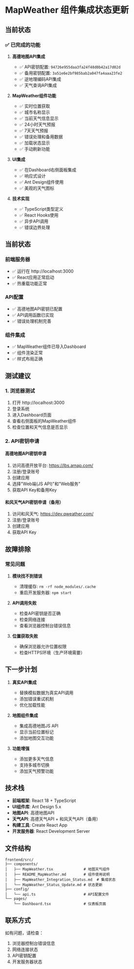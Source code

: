 # MapWeather 组件集成状态更新

## 当前状态

### ✅ 已完成的功能

1. **高德地图API集成**
   - ✅ API密钥配置: `94726e955daa3fa24f48d0b42a17d02d`
   - ✅ 备用密钥配置: `3a51e6e2bf985bab2a047fa4aaa23fe2`
   - ✅ 逆地理编码API集成
   - ✅ 天气查询API集成

2. **MapWeather组件功能**
   - ✅ 实时位置获取
   - ✅ 城市名称显示
   - ✅ 当前天气信息显示
   - ✅ 24小时天气预报
   - ✅ 7天天气预报
   - ✅ 错误处理和备用数据
   - ✅ 加载状态显示
   - ✅ 手动刷新功能

3. **UI集成**
   - ✅ 在Dashboard右侧面板集成
   - ✅ 响应式设计
   - ✅ Ant Design组件使用
   - ✅ 美观的天气图标

4. **技术实现**
   - ✅ TypeScript类型定义
   - ✅ React Hooks使用
   - ✅ 异步API调用
   - ✅ 错误边界处理

## 当前状态

### 前端服务器
- ✅ 运行在 http://localhost:3000
- ✅ React应用正常启动
- ✅ 热重载功能正常

### API配置
- ✅ 高德地图API密钥已配置
- ✅ API调用函数已实现
- ✅ 错误处理机制完善

### 组件集成
- ✅ MapWeather组件已导入Dashboard
- ✅ 组件渲染正常
- ✅ 样式布局正确

## 测试建议

### 1. 浏览器测试
1. 打开 http://localhost:3000
2. 登录系统
3. 进入Dashboard页面
4. 查看右侧面板的MapWeather组件
5. 检查位置和天气信息是否显示

### 2. API密钥申请

#### 高德地图API密钥申请
1. 访问高德开放平台: https://lbs.amap.com/
2. 注册/登录账号
3. 创建应用
4. 选择"Web端(JS API)"和"Web服务"
5. 获取API Key和备用Key

#### 和风天气API密钥申请（备用）
1. 访问和风天气: https://dev.qweather.com/
2. 注册/登录账号
3. 创建应用
4. 获取API Key

## 故障排除

### 常见问题

1. **模块找不到错误**
   - 清理缓存: `rm -rf node_modules/.cache`
   - 重启开发服务器: `npm start`

2. **API调用失败**
   - 检查API密钥是否正确
   - 检查网络连接
   - 查看浏览器控制台错误信息

3. **位置获取失败**
   - 确保浏览器允许位置权限
   - 检查HTTPS环境（生产环境需要）

## 下一步计划

1. **真实API集成**
   - 替换模拟数据为真实API调用
   - 添加错误重试机制
   - 优化加载性能

2. **地图组件集成**
   - 集成高德地图JS API
   - 显示当前位置标记
   - 添加地图交互功能

3. **功能增强**
   - 添加更多天气信息
   - 支持多城市切换
   - 添加天气预警功能

## 技术栈

- **前端框架**: React 18 + TypeScript
- **UI组件库**: Ant Design 5.x
- **地图API**: 高德地图API
- **天气API**: 高德天气API + 和风天气API（备用）
- **构建工具**: Create React App
- **开发服务器**: React Development Server

## 文件结构

```
frontend/src/
├── components/
│   ├── MapWeather.tsx              # 地图天气组件
│   ├── README_MapWeather.md        # 组件使用说明
│   ├── MapWeather_Integration_Status.md  # 集成状态
│   └── MapWeather_Status_Update.md # 状态更新
├── config/
│   └── api.ts                      # API配置文件
└── pages/
    └── Dashboard.tsx               # 仪表板页面
```

## 联系方式

如有问题，请检查：
1. 浏览器控制台错误信息
2. 网络连接状态
3. API密钥配置
4. 开发服务器状态 